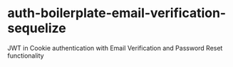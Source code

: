# auth-boilerplate-email-verification-sequelize
JWT in Cookie authentication with Email Verification and Password Reset functionality
